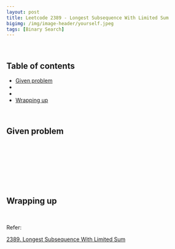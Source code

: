 ```yaml
---
layout: post
title: Leetcode 2389 - Longest Subsequence With Limited Sum
bigimg: /img/image-header/yourself.jpeg
tags: [Binary Search]
---
```





<br>

## Table of contents
- [Given problem](#given-problem)
- []()
- []()
- [Wrapping up](#wrapping-up)


<br>

## Given problem






<br>

## 






<br>

## 





<br>

## Wrapping up




<br>

Refer:

[2389. Longest Subsequence With Limited Sum](https://leetcode.com/problems/longest-subsequence-with-limited-sum/)
